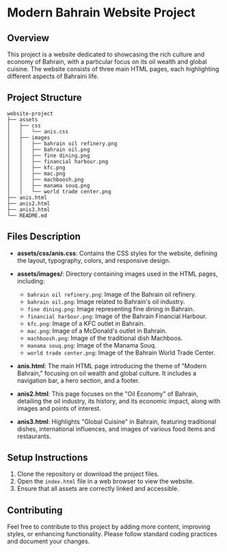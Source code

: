 # Modern Bahrain Website Project

## Overview
This project is a website dedicated to showcasing the rich culture and economy of Bahrain, with a particular focus on its oil wealth and global cuisine. The website consists of three main HTML pages, each highlighting different aspects of Bahraini life.

## Project Structure
```
website-project
├── assets
│   ├── css
│   │   └── anis.css
│   ├── images
│   │   ├── bahrain oil refinery.png
│   │   ├── bahrain oil.png
│   │   ├── fine dining.png
│   │   ├── financial harbour.png
│   │   ├── kfc.png
│   │   ├── mac.png
│   │   ├── machboosh.png
│   │   ├── manama souq.png
│   │   └── world trade center.png
├── anis.html
├── anis2.html
├── anis3.html
└── README.md
```

## Files Description

- **assets/css/anis.css**: Contains the CSS styles for the website, defining the layout, typography, colors, and responsive design.

- **assets/images/**: Directory containing images used in the HTML pages, including:
  - `bahrain oil refinery.png`: Image of the Bahrain oil refinery.
  - `bahrain oil.png`: Image related to Bahrain's oil industry.
  - `fine dining.png`: Image representing fine dining in Bahrain.
  - `financial harbour.png`: Image of the Bahrain Financial Harbour.
  - `kfc.png`: Image of a KFC outlet in Bahrain.
  - `mac.png`: Image of a McDonald's outlet in Bahrain.
  - `machboosh.png`: Image of the traditional dish Machboos.
  - `manama souq.png`: Image of the Manama Souq.
  - `world trade center.png`: Image of the Bahrain World Trade Center.

- **anis.html**: The main HTML page introducing the theme of "Modern Bahrain," focusing on oil wealth and global culture. It includes a navigation bar, a hero section, and a footer.

- **anis2.html**: This page focuses on the "Oil Economy" of Bahrain, detailing the oil industry, its history, and its economic impact, along with images and points of interest.

- **anis3.html**: Highlights "Global Cuisine" in Bahrain, featuring traditional dishes, international influences, and images of various food items and restaurants.

## Setup Instructions
1. Clone the repository or download the project files.
2. Open the `index.html` file in a web browser to view the website.
3. Ensure that all assets are correctly linked and accessible.

## Contributing
Feel free to contribute to this project by adding more content, improving styles, or enhancing functionality. Please follow standard coding practices and document your changes.